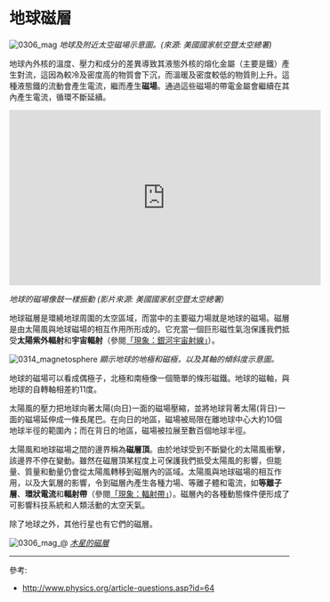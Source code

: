 # 地球磁層

![0306_mag](./static/magnetosphere_ch.png)
*地球及附近太空磁場示意圖。(來源: 美國國家航空暨太空總署)*

地球內外核的溫度、壓力和成分的差異導致其液態外核的熔化金屬（主要是鐵）產生對流，這因為較冷及密度高的物質會下沉，而溫暖及密度較低的物質則上升。這種液態鐵的流動會產生電流，繼而產生**磁場**。通過這些磁場的帶電金屬會繼續在其內產生電流，循環不斷延續。

<iframe width="560" height="315" src="https://www.youtube.com/embed/iVSD9x598jw" frameborder="0" allow="accelerometer; autoplay; encrypted-media; gyroscope; picture-in-picture" allowfullscreen></iframe>

*地球的磁場像鼓一樣振動 (影片來源: 美國國家航空暨太空總署)*

地球磁層是環繞地球周圍的太空區域，而當中的主要磁力場就是地球的磁場。磁層是由太陽風與地球磁場的相互作用所形成的。它充當一個巨形磁性氣泡保護我們抵受**太陽紫外輻射**和**宇宙輻射**（參閱[「現象：銀河宇宙射線」](#/zh_hk/section/phenomena/galactic-cosmic-rays)）。

![0314_magnetosphere](./static/earth_mag_ch.png)
*顯示地球的地極和磁極，以及其軸的傾斜度示意圖。*

地球的磁場可以看成偶極子，北極和南極像一個簡單的條形磁鐵。地球的磁軸，與地球的自轉軸相差約11度。

太陽風的壓力把地球向著太陽(向日)一面的磁場壓縮，並將地球背著太陽(背日)一面的磁場延伸成一條長尾巴。在向日的地區，磁場被局限在離地球中心大約10個地球半徑的範圍內；而在背日的地區，磁場被拉展至數百個地球半徑。

太陽風和地球磁場之間的邊界稱為**磁層頂**。由於地球受到不斷變化的太陽風衝擊，該邊界不停在變動。雖然在磁層頂某程度上可保護我們抵受太陽風的影響，但能量、質量和動量仍會從太陽風轉移到磁層內的區域。太陽風與地球磁場的相互作用，以及大氣層的影響，令到磁層內產生各種力場、等離子體和電流，如**等離子層**、**環狀電流**和**輻射帶**（參閱[「現象：輻射帶」](#/zh_hk/section/phenomena/radiation-belt)）。磁層內的各種動態條件便形成了可影響科技系統和人類活動的太空天氣。

除了地球之外，其他行星也有它們的磁層。

![0306_mag_@](./static/0306_mag_@.jpg)
*[木星的磁層](http://planetaryexploration-net.planetpatriot.net/jupiter/io/jupiter%27s_magnetosphere.html)*

---

參考:

- http://www.physics.org/article-questions.asp?id=64
